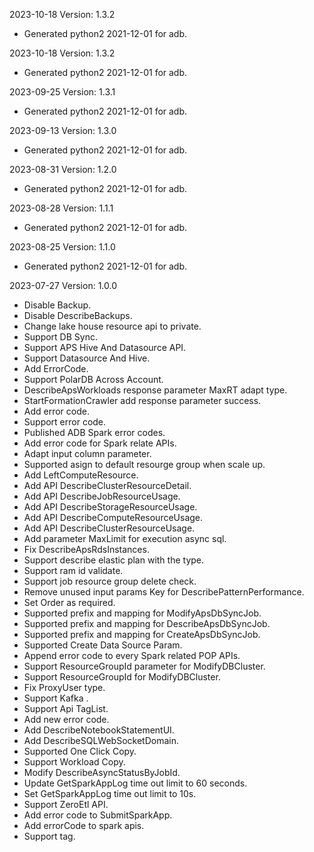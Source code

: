 2023-10-18 Version: 1.3.2
- Generated python2 2021-12-01 for adb.

2023-10-18 Version: 1.3.2
- Generated python2 2021-12-01 for adb.

2023-09-25 Version: 1.3.1
- Generated python2 2021-12-01 for adb.

2023-09-13 Version: 1.3.0
- Generated python2 2021-12-01 for adb.

2023-08-31 Version: 1.2.0
- Generated python2 2021-12-01 for adb.

2023-08-28 Version: 1.1.1
- Generated python2 2021-12-01 for adb.

2023-08-25 Version: 1.1.0
- Generated python2 2021-12-01 for adb.

2023-07-27 Version: 1.0.0
- Disable Backup.
- Disable DescribeBackups.
- Change  lake house resource api  to private.
- Support DB Sync.
- Support APS Hive And Datasource API.
- Support Datasource And Hive.
- Add ErrorCode.
- Support PolarDB Across Account.
- DescribeApsWorkloads response parameter MaxRT  adapt type.
- StartFormationCrawler add response parameter success.
- Add error code.
- Support error code.
- Published ADB Spark error codes.
- Add error code for Spark relate APIs.
- Adapt input column parameter.
- Supported asign to default resourge group when scale up.
- Add LeftComputeResource.
- Add API DescribeClusterResourceDetail.
- Add API DescribeJobResourceUsage.
- Add API DescribeStorageResourceUsage.
- Add API DescribeComputeResourceUsage.
- Add API DescribeClusterResourceUsage.
- Add parameter MaxLimit for execution async sql.
- Fix DescribeApsRdsInstances.
- Support describe elastic plan with the type.
- Support ram id validate.
- Support job resource group delete check.
- Remove unused input params Key for DescribePatternPerformance.
- Set Order as required.
- Supported prefix and mapping for ModifyApsDbSyncJob.
- Supported prefix and mapping for DescribeApsDbSyncJob.
- Supported prefix and mapping for CreateApsDbSyncJob.
- Supported Create Data Source Param.
- Append error code to every Spark related POP APIs.
- Support ResourceGroupId parameter for ModifyDBCluster.
- Support ResourceGroupId for ModifyDBCluster.
- Fix ProxyUser type.
- Support Kafka .
- Support Api TagList.
- Add new error code.
- Add DescribeNotebookStatementUI.
- Add DescribeSQLWebSocketDomain.
- Supported One Click Copy.
- Support Workload Copy.
- Modify DescribeAsyncStatusByJobId.
- Update GetSparkAppLog time out limit to 60 seconds.
- Set GetSparkAppLog time out limit to 10s.
- Support ZeroEtl API.
- Add error code to SubmitSparkApp.
- Add errorCode to spark apis.
- Support tag.

